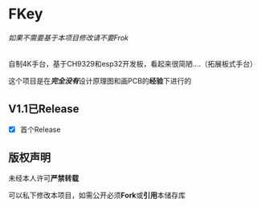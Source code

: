 # FKey

###### 如果不需要基于本项目修改请不要Frok

自制4K手台，基于CH9329和esp32开发板，看起来很简陋....（拓展板式手台）

这个项目是在***完全没有***设计原理图和画PCB的**经验**下进行的


## V1.1已Release

 - [x] 首个Release

## 版权声明

未经本人许可**严禁转载**

可以私下修改本项目，如需公开必须**Fork**或**引用**本储存库
